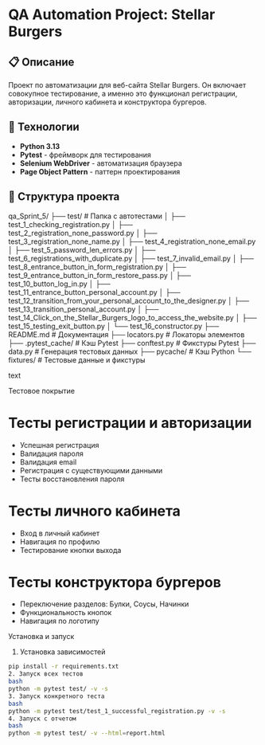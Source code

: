 
# QA Automation Project: Stellar Burgers

## 📋 Описание
Проект по автоматизации для веб-сайта Stellar Burgers. Он включает совокупное тестирование, а именно это функционал регистрации, авторизации, личного кабинета и конструктора бургеров.

## 🚀 Технологии
- **Python 3.13**
- **Pytest** - фреймворк для тестирования
- **Selenium WebDriver** - автоматизация браузера
- **Page Object Pattern** - паттерн проектирования

## 📁 Структура проекта
qa_Sprint_5/
├── test/ # Папка с автотестами
│ ├── test_1_сhecking_registration.py
│ ├── test_2_registration_none_password.py
│ ├── test_3_registration_none_name.py
│ ├── test_4_registration_none_email.py
│ ├── test_5_password_len_errors.py
│ ├── test_6_registrations_with_duplicate.py
│ ├── test_7_invalid_email.py
│ ├── test_8_entrance_button_in_form_registration.py
│ ├── test_9_entrance_button_in_form_restore_pass.py
│ ├── test_10_button_log_in.py
│ ├── test_11_entrance_button_personal_account.py
│ ├── test_12_transition_from_your_personal_account_to_the_designer.py
│ ├── test_13_transition_personal_account.py
│ ├── test_14_Click_on_the_Stellar_Burgers_logo_to_access_the_website.py
│ ├── test_15_testing_exit_button.py
│ └── test_16_constructor.py
├── README.md # Документация
├── locators.py # Локаторы элементов
├── .pytest_cache/ # Кэш Pytest
├── conftest.py # Фикстуры Pytest
├── data.py # Генерация тестовых данных
├── pycache/ # Кэш Python
└── fixtures/ # Тестовые данные и фикстуры

text

Тестовое покрытие

# Тесты регистрации и авторизации
- Успешная регистрация
- Валидация пароля
- Валидация email
- Регистрация с существующими данными
- Тесты восстановления пароля

# Тесты личного кабинета
- Вход в личный кабинет
- Навигация по профилю
- Тестирование кнопки выхода

# Тесты конструктора бургеров
- Переключение разделов: Булки, Соусы, Начинки
- Функциональность кнопок
- Навигация по логотипу

Установка и запуск

1. Установка зависимостей
```bash
pip install -r requirements.txt
2. Запуск всех тестов
bash
python -m pytest test/ -v -s
3. Запуск конкретного теста
bash
python -m pytest test/test_1_successful_registration.py -v -s
4. Запуск с отчетом
bash
python -m pytest test/ -v --html=report.html 